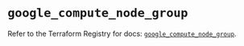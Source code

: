 # `google_compute_node_group`

Refer to the Terraform Registry for docs: [`google_compute_node_group`](https://registry.terraform.io/providers/hashicorp/google/5.30.0/docs/resources/compute_node_group).
